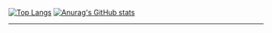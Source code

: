 [![Top Langs](https://github-readme-stats.vercel.app/api/top-langs/?username=AkiGR&layout=compact&theme=react)](https://github.com/anuraghazra/github-readme-stats)
[![Anurag's GitHub stats](https://github-readme-stats.vercel.app/api?username=AkiGR&layout=compact&theme=react)](https://github.com/anuraghazra/github-readme-stats)

---
